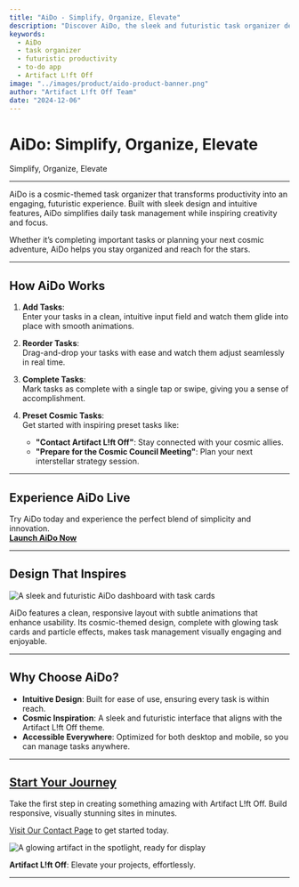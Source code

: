 ```yaml
---
title: "AiDo - Simplify, Organize, Elevate"
description: "Discover AiDo, the sleek and futuristic task organizer designed to simplify your day and help you reach for the stars."
keywords:
  - AiDo
  - task organizer
  - futuristic productivity
  - to-do app
  - Artifact L!ft Off
image: "../images/product/aido-product-banner.png"
author: "Artifact L!ft Off Team"
date: "2024-12-06"
---
```


# AiDo: Simplify, Organize, Elevate

<div class="hero-banner" style="background-image: url('../images/product/aido-product-banner.png');">
  <div class="hero-banner-overlay"></div>
  <p class="hero-banner-title">
    Simplify, Organize, Elevate
  </p>
</div>

---

<span class="italic">AiDo</span> is a cosmic-themed task organizer that transforms productivity into an engaging, futuristic experience. Built with sleek design and intuitive features, <span class="italic">AiDo</span> simplifies daily task management while inspiring creativity and focus.

Whether it’s completing important tasks or planning your next cosmic adventure, <span class="italic">AiDo</span> helps you stay organized and reach for the stars.

---

## **How AiDo Works**

1. **Add Tasks**:  
   Enter your tasks in a clean, intuitive input field and watch them glide into place with smooth animations.

2. **Reorder Tasks**:  
   Drag-and-drop your tasks with ease and watch them adjust seamlessly in real time.

3. **Complete Tasks**:  
   Mark tasks as complete with a single tap or swipe, giving you a sense of accomplishment.

4. **Preset Cosmic Tasks**:  
   Get started with inspiring preset tasks like:
   - **"Contact Artifact L!ft Off"**: Stay connected with your cosmic allies.
   - **"Prepare for the Cosmic Council Meeting"**: Plan your next interstellar strategy session.

---

## **Experience AiDo Live**

Try <span class="italic">AiDo</span> today and experience the perfect blend of simplicity and innovation.  
[**Launch AiDo Now**](https://aido-lift-off.vercel.app/)

---

## **Design That Inspires**

<img src="../images/product/aido-dashboard.png" class="img-16-9" alt="A sleek and futuristic AiDo dashboard with task cards">

<span class="italic">AiDo</span> features a clean, responsive layout with subtle animations that enhance usability. Its cosmic-themed design, complete with glowing task cards and particle effects, makes task management visually engaging and enjoyable.

---

## **Why Choose AiDo?**

- **Intuitive Design**: Built for ease of use, ensuring every task is within reach.
- **Cosmic Inspiration**: A sleek and futuristic interface that aligns with the Artifact L!ft Off theme.
- **Accessible Everywhere**: Optimized for both desktop and mobile, so you can manage tasks anywhere.

---

## **[Start Your Journey](contact.md)**

Take the first step in creating something amazing with Artifact L!ft Off. Build responsive, visually stunning sites in minutes.

[Visit Our Contact Page](contact.md) to get started today.

<img src="../images/cta-liftoff.png" class="img-16-9"
    alt="A glowing artifact in the spotlight, ready for display">

**Artifact L!ft Off**: Elevate your projects, effortlessly.

---
